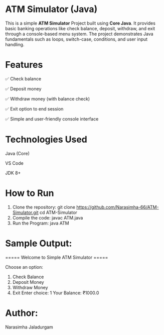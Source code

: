 # ATM Simulator (Java)
This is a simple **ATM Simulator** Project built using **Core Java**.
It provides basic banking operations like check balance, deposit, withdraw, and exit through a console-based menu system.
The project demonstrates Java fundamentals such as loops, switch-case, conditions, and user input handling.

# Features
✅ Check balance

✅ Deposit money

✅ Withdraw money (with balance check)

✅ Exit option to end session

✅ Simple and user-friendly console interface

# Technologies Used
Java (Core)

VS Code 

JDK 8+
# How to Run

1. Clone the repository:
    git clone https://github.com/Narasimha-66/ATM-Simulator.git
    cd ATM-Simulator
2. Compile the code:
    javac ATM.java
3. Run the Program:
    java ATM

# Sample Output:
  ===== Welcome to Simple ATM Simulator =====

Choose an option:
1. Check Balance
2. Deposit Money
3. Withdraw Money
4. Exit
Enter choice: 1
Your Balance: ₹1000.0

# Author:
  Narasimha Jaladurgam
  

   
  
